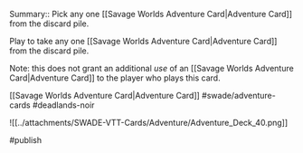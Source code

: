 Summary:: Pick any one [[Savage Worlds Adventure Card|Adventure Card]] from the discard pile.

Play to take any one [[Savage Worlds Adventure Card|Adventure Card]] from the discard pile.

Note: this does not grant an additional *use* of an [[Savage Worlds Adventure Card|Adventure Card]] to the player who plays this card.

[[Savage Worlds Adventure Card|Adventure Card]] #swade/adventure-cards #deadlands-noir 

![[../attachments/SWADE-VTT-Cards/Adventure/Adventure_Deck_40.png]]

#publish 
